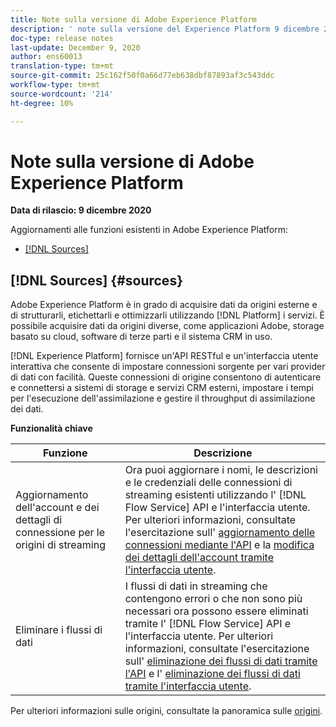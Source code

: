 ```yaml
---
title: Note sulla versione di Adobe Experience Platform
description: ' note sulla versione del Experience Platform 9 dicembre 2020'
doc-type: release notes
last-update: December 9, 2020
author: ens60013
translation-type: tm+mt
source-git-commit: 25c162f50f0a66d77eb638dbf87893af3c543ddc
workflow-type: tm+mt
source-wordcount: '214'
ht-degree: 10%

---
```



# Note sulla versione di Adobe Experience Platform

**Data di rilascio: 9 dicembre 2020**

Aggiornamenti alle funzioni esistenti in Adobe Experience Platform:

- [[!DNL Sources]](#sources)

## [!DNL Sources] {#sources}

Adobe Experience Platform è in grado di acquisire dati da origini esterne e di strutturarli, etichettarli e ottimizzarli utilizzando [!DNL Platform] i servizi. È possibile acquisire dati da origini diverse, come applicazioni  Adobe, storage basato su cloud, software di terze parti e il sistema CRM in uso.

[!DNL Experience Platform] fornisce un&#39;API RESTful e un&#39;interfaccia utente interattiva che consente di impostare connessioni sorgente per vari provider di dati con facilità. Queste connessioni di origine consentono di autenticare e connettersi a sistemi di storage e servizi CRM esterni, impostare i tempi per l&#39;esecuzione dell&#39;assimilazione e gestire il throughput di assimilazione dei dati.

**Funzionalità chiave**

| Funzione | Descrizione |
| ------- | ----------- |
| Aggiornamento dell&#39;account e dei dettagli di connessione per le origini di streaming | Ora puoi aggiornare i nomi, le descrizioni e le credenziali delle connessioni di streaming esistenti utilizzando l&#39; [!DNL Flow Service] API e l&#39;interfaccia utente. Per ulteriori informazioni, consultate l&#39;esercitazione sull&#39; [aggiornamento delle connessioni mediante l&#39;API](../../sources/tutorials/api/update.md) e la [modifica dei dettagli dell&#39;account tramite l&#39;interfaccia utente](../../sources/tutorials/ui/monitor.md). |
| Eliminare i flussi di dati | I flussi di dati in streaming che contengono errori o che non sono più necessari ora possono essere eliminati tramite l&#39; [!DNL Flow Service] API e l&#39;interfaccia utente. Per ulteriori informazioni, consultate l&#39;esercitazione sull&#39; [eliminazione dei flussi di dati tramite l&#39;API](../../sources/tutorials/api/delete-dataflows.md) e l&#39; [eliminazione dei flussi di dati tramite l&#39;interfaccia utente](../../sources/tutorials/ui/delete.md). |

Per ulteriori informazioni sulle origini, consultate la panoramica sulle [origini](../../sources/home.md).